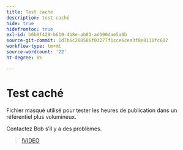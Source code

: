 ```yaml
---
title: Test caché
description: test caché
hide: true
hidefromtoc: true
exl-id: b6b0f429-b619-4b8e-ab81-ad190dae5a0b
source-git-commit: 1d7b6c280586f03277f1cce6cea3f8e8110fc602
workflow-type: tm+mt
source-wordcount: '22'
ht-degree: 0%

---
```


# Test caché

Fichier masqué utilisé pour tester les heures de publication dans un référentiel plus volumineux.

Contactez Bob s’il y a des problèmes.


>[!VIDEO](https://video.tv.adobe.com/v/3442750/?quality=12&learn=on)




